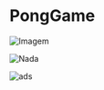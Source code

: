 # PongGame

![Imagem](https://media.giphy.com/media/lDNGok9beljQ4/giphy.gif)

![Nada](https://zona451.files.wordpress.com/2018/04/qt4yzvl.gif)

![ads](https://i.gifer.com/J8ND.gif)
